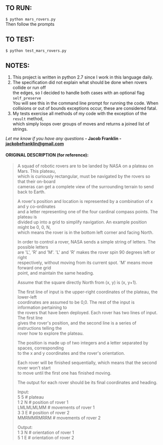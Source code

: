 ## TO RUN:
`$ python mars_rovers.py`  
Then follow the prompts

## TO TEST:
`$ python test_mars_rovers.py`

## NOTES:
1. This project is written in python 2.7 since I work in this language daily.
2. The specification did not explain what should be done when rovers collide or run off  
    the edges, so I decided to handle both cases with an optional flag `self_preserve`  
    You will see this in the command line prompt for running the code.
    When collisions or out of bounds exceptions occur, these are considered fatal.
3. My tests exercise all methods of my code with the exception of the `result` method,  
    which simply loops over groups of moves and returns a joined list of strings.


_Let me know if you have any questions_
**- Jacob Franklin - jackobefranklin@gmail.com**


#### ORIGINAL DESCRIPTION (for reference):
> A squad of robotic rovers are to be landed by NASA on a plateau on Mars. This plateau,  
> which is curiously rectangular, must be navigated by the rovers so that their on-board  
> cameras can get a complete view of the surrounding terrain to send back to Earth.  
>   
> A rover's position and location is represented by a combination of x and y co-ordinates  
> and a letter representing one of the four cardinal compass points. The plateau is  
> divided up into a grid to simplify navigation. An example position might be 0, 0, N,  
> which means the rover is in the bottom left corner and facing North.  
>   
> In order to control a rover, NASA sends a simple string of letters. The possible letters  
> are 'L', 'R' and 'M'. 'L' and 'R' makes the rover spin 90 degrees left or right  
> respectively, without moving from its current spot. 'M' means move forward one grid  
> point, and maintain the same heading.  
>   
> Assume that the square directly North from (x, y) is (x, y+1).  
>   
> The first line of input is the upper-right coordinates of the plateau, the lower-left  
> coordinates are assumed to be 0,0. The rest of the input is information pertaining to  
> the rovers that have been deployed. Each rover has two lines of input. The first line  
> gives the rover's position, and the second line is a series of instructions telling the  
> rover how to explore the plateau.  
>   
> The position is made up of two integers and a letter separated by spaces, corresponding  
> to the x and y coordinates and the rover's orientation.  
>   
> Each rover will be finished sequentially, which means that the second rover won't start  
> to move until the first one has finished moving.  
>   
> The output for each rover should be its final coordinates and heading.  
>   
> Input:  
> 5 5  # plateau  
> 1 2 N  # position of rover 1  
> LMLMLMLMM  # movements of rover 1  
> 3 3 E  # position of rover 2  
> MMRMMRMRRM  # movements of rover 2  
>   
> Output:  
> 1 3 N  # orientation of rover 1  
> 5 1 E  # orientation of rover 2  
